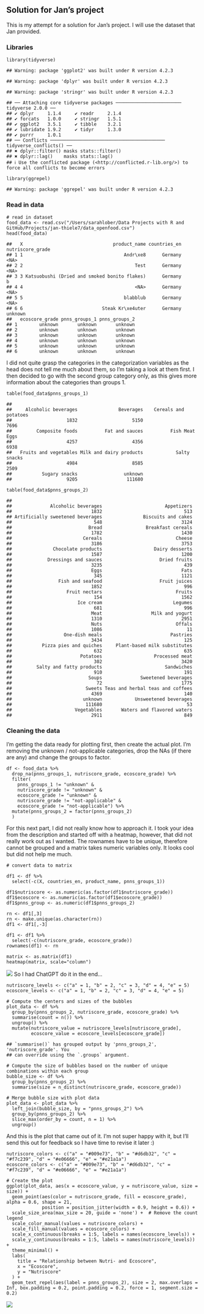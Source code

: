 ## Solution for Jan’s project

This is my attempt for a solution for Jan’s project. I will use the
dataset that Jan provided.

### Libraries

    library(tidyverse)

    ## Warning: package 'ggplot2' was built under R version 4.2.3

    ## Warning: package 'dplyr' was built under R version 4.2.3

    ## Warning: package 'stringr' was built under R version 4.2.3

    ## ── Attaching core tidyverse packages ──────────────────────── tidyverse 2.0.0 ──
    ## ✔ dplyr     1.1.4     ✔ readr     2.1.4
    ## ✔ forcats   1.0.0     ✔ stringr   1.5.1
    ## ✔ ggplot2   3.5.1     ✔ tibble    3.2.1
    ## ✔ lubridate 1.9.2     ✔ tidyr     1.3.0
    ## ✔ purrr     1.0.1     
    ## ── Conflicts ────────────────────────────────────────── tidyverse_conflicts() ──
    ## ✖ dplyr::filter() masks stats::filter()
    ## ✖ dplyr::lag()    masks stats::lag()
    ## ℹ Use the conflicted package (<http://conflicted.r-lib.org/>) to force all conflicts to become errors

    library(ggrepel)

    ## Warning: package 'ggrepel' was built under R version 4.2.3

### Read in data

    # read in dataset
    food_data <- read.csv("/Users/sarahlober/Data Projects with R and GitHub/Projects/jan-thiele7/data_openfood.csv")
    head(food_data)

    ##   X                                 product_name countries_en nutriscore_grade
    ## 1 1                                     Andr\xe8      Germany             <NA>
    ## 2 2                                         Test      Germany             <NA>
    ## 3 3 Katsuobushi (Dried and smoked bonito flakes)      Germany                b
    ## 4 4                                         <NA>      Germany             <NA>
    ## 5 5                                     blabblub      Germany             <NA>
    ## 6 6                             Steak Kr\xe4uter      Germany          unknown
    ##   ecoscore_grade pnns_groups_1 pnns_groups_2
    ## 1        unknown       unknown       unknown
    ## 2        unknown       unknown       unknown
    ## 3        unknown       unknown       unknown
    ## 4        unknown       unknown       unknown
    ## 5        unknown       unknown       unknown
    ## 6        unknown       unknown       unknown

I did not quite grasp the categories in the categorization variables as
the head does not tell me much about them, so I’m taking a look at them
first. I then decided to go with the second group category only, as this
gives more information about the categories than groups 1.

    table(food_data$pnns_groups_1)

    ## 
    ##     Alcoholic beverages               Beverages    Cereals and potatoes 
    ##                    1832                    5150                    7696 
    ##         Composite foods          Fat and sauces          Fish Meat Eggs 
    ##                    4257                    4356                    6938 
    ##   Fruits and vegetables Milk and dairy products            Salty snacks 
    ##                    4984                    8585                    2509 
    ##           Sugary snacks                 unknown 
    ##                    9205                  111680

    table(food_data$pnns_groups_2)

    ## 
    ##              Alcoholic beverages                       Appetizers 
    ##                             1832                              513 
    ## Artificially sweetened beverages               Biscuits and cakes 
    ##                              548                             3124 
    ##                            Bread                Breakfast cereals 
    ##                             1782                             1430 
    ##                          Cereals                           Cheese 
    ##                             3186                             3753 
    ##               Chocolate products                   Dairy desserts 
    ##                             1587                             1200 
    ##             Dressings and sauces                     Dried fruits 
    ##                             3235                              439 
    ##                             Eggs                             Fats 
    ##                              345                             1121 
    ##                 Fish and seafood                     Fruit juices 
    ##                             1852                              996 
    ##                    Fruit nectars                           Fruits 
    ##                              154                             1562 
    ##                        Ice cream                          Legumes 
    ##                              681                              996 
    ##                             Meat                  Milk and yogurt 
    ##                             1310                             2951 
    ##                             Nuts                           Offals 
    ##                             1086                               11 
    ##                   One-dish meals                         Pastries 
    ##                             3434                              125 
    ##           Pizza pies and quiches     Plant-based milk substitutes 
    ##                              632                              635 
    ##                         Potatoes                   Processed meat 
    ##                              302                             3420 
    ##         Salty and fatty products                       Sandwiches 
    ##                              910                              191 
    ##                            Soups              Sweetened beverages 
    ##                               72                             1775 
    ##                           Sweets Teas and herbal teas and coffees 
    ##                             4369                              140 
    ##                          unknown            Unsweetened beverages 
    ##                           111680                               53 
    ##                       Vegetables       Waters and flavored waters 
    ##                             2911                              849

### Cleaning the data

I’m getting the data ready for plotting first, then create the actual
plot. I’m removing the unknown / not-applicable categories, drop the NAs
(if there are any) and change the groups to factor.

    df <- food_data %>%
      drop_na(pnns_groups_1, nutriscore_grade, ecoscore_grade) %>%
      filter(
        pnns_groups_1 != "unknown" & 
        nutriscore_grade != "unknown" & 
        ecoscore_grade != "unknown" & 
        nutriscore_grade != "not-applicable" & 
        ecoscore_grade != "not-applicable") %>%
      mutate(pnns_groups_2 = factor(pnns_groups_2)
      )

For this next part, I did not really know how to approach it. I took
your idea from the description and started off with a heatmap, however,
that did not really work out as I wanted. The rownames have to be
unique, therefore cannot be grouped and a matrix takes numeric variables
only. It looks cool but did not help me much.

    # convert data to matrix 

    df1 <- df %>%
      select(-c(X, countries_en, product_name, pnns_groups_1))

    df1$nutriscore <- as.numeric(as.factor(df1$nutriscore_grade))
    df1$ecoscore <- as.numeric(as.factor(df1$ecoscore_grade)) 
    df1$pnns_group <- as.numeric(df1$pnns_groups_2) 

    rn <- df1[,3]
    rn <- make.unique(as.character(rn))
    df1 <- df1[,-3]

    df1 <- df1 %>%
      select(-c(nutriscore_grade, ecoscore_grade))
    rownames(df1) <- rn

    matrix <- as.matrix(df1)
    heatmap(matrix, scale="column")

![](sarahloeber_files/figure-markdown_strict/visualize-1.png) So I had
ChatGPT do it in the end…

    nutriscore_levels <- c("a" = 1, "b" = 2, "c" = 3, "d" = 4, "e" = 5)
    ecoscore_levels <- c("a" = 1, "b" = 2, "c" = 3, "d" = 4, "e" = 5)

    # Compute the centers and sizes of the bubbles
    plot_data <- df %>%
      group_by(pnns_groups_2, nutriscore_grade, ecoscore_grade) %>%
      summarise(count = n()) %>%
      ungroup() %>%
      mutate(nutriscore_value = nutriscore_levels[nutriscore_grade],
             ecoscore_value = ecoscore_levels[ecoscore_grade])

    ## `summarise()` has grouped output by 'pnns_groups_2', 'nutriscore_grade'. You
    ## can override using the `.groups` argument.

    # Compute the size of bubbles based on the number of unique combinations within each group
    bubble_size <- df %>%
      group_by(pnns_groups_2) %>%
      summarise(size = n_distinct(nutriscore_grade, ecoscore_grade))

    # Merge bubble size with plot data
    plot_data <- plot_data %>%
      left_join(bubble_size, by = "pnns_groups_2") %>%
      group_by(pnns_groups_2) %>%
      slice_max(order_by = count, n = 1) %>%
      ungroup()

And this is the plot that came out of it. I’m not super happy with it,
but I’ll send this out for feedback so I have time to revise it later :)

    nutriscore_colors <- c("a" = "#009e73", "b" = "#d6db32", "c" = "#f7c239", "d" = "#e06666", "e" = "#e21a1a")
    ecoscore_colors <- c("a" = "#009e73", "b" = "#d6db32", "c" = "#f7c239", "d" = "#e06666", "e" = "#e21a1a")

    # Create the plot
    ggplot(plot_data, aes(x = ecoscore_value, y = nutriscore_value, size = size)) +
      geom_point(aes(color = nutriscore_grade, fill = ecoscore_grade), alpha = 0.6, shape = 21, 
                 position = position_jitter(width = 0.9, height = 0.6)) +
      scale_size_area(max_size = 20, guide = 'none') +  # Remove the count legend
      scale_color_manual(values = nutriscore_colors) +
      scale_fill_manual(values = ecoscore_colors) +
      scale_x_continuous(breaks = 1:5, labels = names(ecoscore_levels)) +
      scale_y_continuous(breaks = 1:5, labels = names(nutriscore_levels)) +
      theme_minimal() +
      labs(
        title = "Relationship between Nutri- and Ecoscore",
        x = "Ecoscore",
        y = "Nutriscore"
      ) +
      geom_text_repel(aes(label = pnns_groups_2), size = 2, max.overlaps = Inf, box.padding = 0.2, point.padding = 0.2, force = 1, segment.size = 0.2)

![](sarahloeber_files/figure-markdown_strict/plot%20nutriscore-1.png)
